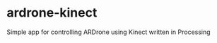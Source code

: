 ardrone-kinect
==============

Simple app for controlling ARDrone using Kinect written in Processing 
